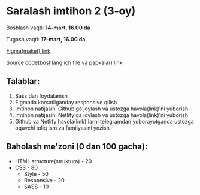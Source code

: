 # Saralash imtihon 2 (3-oy)

Boshlash vaqti: **14-mart, 16.00 da**

Tugash vaqti: **17-mart, 16.00 da**

[Figma(maket) link](https://www.figma.com/file/QMNosh3inDiY33pHZ1dTLi/Untitled?type=design&node-id=0-1&mode=design&t=L8VaLD6VHvtTIyYS-0)

[Source code(boshlang'ich file va papkalar) link](https://github.com/BekzodIsakov/saralash-2)

## Talablar:

1. Sass'dan foydalanish
2. Figmada korsatilganday responsive qilish
3. Imtihon natijasini Github'ga joylash va ustozga havola(link)'ni yuborish
4. Imtihon natijasini Netlify'ga joylash va ustozga havola(link)'ni yuborish
5. Github va Netlify havola(link)'larni telegramdan yuborayotganda ustozga
   oquvchi toliq ism va familyasini yozish

## Baholash me'zoni (0 dan 100 gacha):

- HTML structure(struktura) - 20
- CSS - 80
  - Style - 50
  - Responsive - 20
  - SASS - 10

